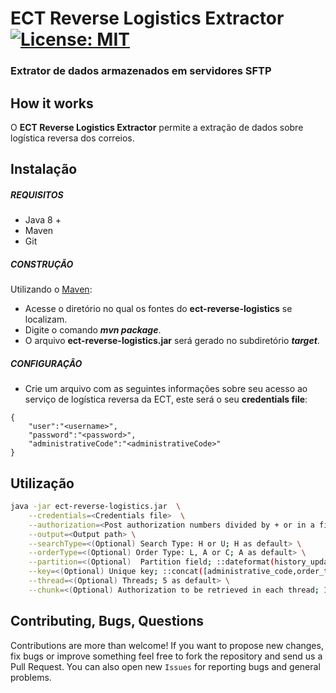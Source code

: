 # ECT Reverse Logistics Extractor [![License: MIT](https://img.shields.io/badge/License-MIT-yellow.svg)](https://opensource.org/licenses/MIT)
### Extrator de dados armazenados em servidores SFTP 

## How it works

O **ECT Reverse Logistics Extractor** permite a extração de dados sobre logística reversa dos correios. 

## Instalação

##### REQUISITOS

- Java 8 +
- Maven
- Git

##### CONSTRUÇÃO

Utilizando o [Maven](https://maven.apache.org/):

- Acesse o diretório no qual os fontes do **ect-reverse-logistics** se localizam.
- Digite o comando _**mvn package**_.
- O arquivo **ect-reverse-logistics.jar** será gerado no subdiretório **_target_**.

##### CONFIGURAÇÂO

* Crie um arquivo com as seguintes informações sobre seu acesso ao serviço de logística reversa da ECT, este será o seu **credentials file**:

```
{
	"user":"<username>",
	"password":"<password>",
	"administrativeCode":"<administrativeCode>"
}
```

## Utilização

```bash
java -jar ect-reverse-logistics.jar  \
	--credentials=<Credentials file>  \
	--authorization=<Post authorization numbers divided by + or in a file> \
	--output=<Output path> \
	--searchType=<(Optional) Search Type: H or U; H as default> \
	--orderType=<(Optional) Order Type: L, A or C; A as default> \
	--partition=<(Optional)  Partition field; ::dateformat(history_update_date,dd-MM-yyyy,yyyyMM) as default> \
	--key=<(Optional) Unique key; ::concat([administrative_code,order_type,order_number,history_status],|) as default> \
	--thread=<(Optional) Threads; 5 as default> \
	--chunk=<(Optional) Authorization to be retrieved in each thread; 1000 as default>
```

## Contributing, Bugs, Questions
Contributions are more than welcome! If you want to propose new changes, fix bugs or improve something feel free to fork the repository and send us a Pull Request. You can also open new `Issues` for reporting bugs and general problems.

